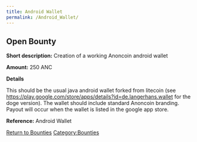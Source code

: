 ```yaml
---
title: Android Wallet
permalink: /Android_Wallet/
---
```


Open Bounty
-----------

**Short description:** Creation of a working Anoncoin android wallet

**Amount:** 250 ANC

**Details**

This should be the usual java android wallet forked from litecoin (see <https://play.google.com/store/apps/details?id=de.langerhans.wallet> for the doge version). The wallet should include standard Anoncoin branding. Payout will occur when the wallet is listed in the google app store.

**Reference:** Android Wallet

[Return to Bounties](/Bounties "wikilink") [Category:Bounties](/Category:Bounties "wikilink")